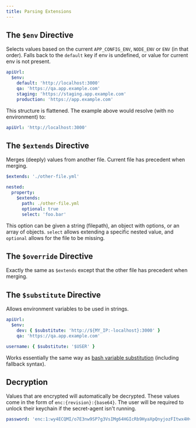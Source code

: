 ```yaml
---
title: Parsing Extensions
---
```


## The `$env` Directive

Selects values based on the current `APP_CONFIG_ENV`, `NODE_ENV` or `ENV` (in that order).
Falls back to the `default` key if env is undefined, or value for current env is not present.

```yaml
apiUrl:
  $env:
    default: 'http://localhost:3000'
    qa: 'https://qa.app.example.com'
    staging: 'https://staging.app.example.com'
    production: 'https://app.example.com'
```

This structure is flattened. The example above would resolve (with no environment) to:

```yaml
apiUrl: 'http://localhost:3000'
```

## The `$extends` Directive

Merges (deeply) values from another file. Current file has precedent when merging.

```yaml
$extends: './other-file.yml'

nested:
  property:
    $extends:
      path: ./other-file.yml
      optional: true
      select: 'foo.bar'
```

This option can be given a string (filepath), an object with options, or an array of objects.
`select` allows extending a specific nested value, and `optional` allows for the file to be missing.

## The `$override` Directive

Exactly the same as `$extends` except that the other file has precedent when merging.

## The `$substitute` Directive

Allows environment variables to be used in strings.

```yaml
apiUrl:
  $env:
    dev: { $substitute: 'http://${MY_IP:-localhost}:3000' }
    qa: 'https://qa.app.example.com'

username: { $substitute: '$USER' }
```

Works essentially the same way as [bash variable substitution](https://tldp.org/LDP/abs/html/parameter-substitution.html)
(including fallback syntax).

## Decryption

Values that are encrypted will automatically be decrypted. These values come in
the form of `enc:{revision}:{base64}`. The user will be required to unlock their
keychain if the secret-agent isn't running.

```yaml
password: 'enc:1:wy4ECQMI/o7E3nw9SP7g3VsIMg64HGIcRb9HyaXpQnyjozFItwx4HvsP1D2plP6Y0kYBAr2ytzs2v5bN+n2oVthkEmbrq8oqIqCF3Cx+pcjJ+5h+SyxQuJ7neNp4SRtnD4EK32rPJpyDMeHG4+pGwIjFuSH1USqQ=SZWR'
```
